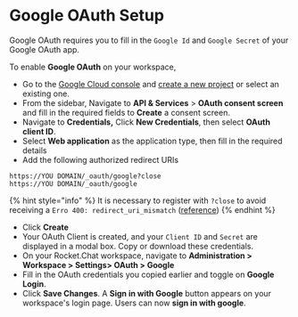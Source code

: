 # Google OAuth Setup

Google OAuth requires you to fill in the `Google Id` and `Google Secret` of your Google OAuth app.

To enable **Google OAuth** on your workspace,

* Go to the [Google Cloud console](https://console.cloud.google.com/) and [create a new project](https://support.google.com/googleapi/answer/6158849?hl=en) or select an existing one.
* From the sidebar, Navigate to **API & Services** > **OAuth consent screen** and fill in the required fields to **Create** a consent screen.
* Navigate to **Credentials,** Click **New Credentials**, then select **OAuth client ID**.
* Select **Web application** as the application type, then fill in the required details
* Add the following authorized redirect URIs

```
https://YOU DOMAIN/_oauth/google?close
https://YOU DOMAIN/_oauth/google
```

{% hint style="info" %}
It is necessary to register with `?close` to avoid receiving a `Erro 400: redirect_uri_mismatch` ([reference](https://github.com/RocketChat/Rocket.Chat/issues/16919#issuecomment-601321898))
{% endhint %}

* Click **Create**
* Your OAuth Client is created, and your `Client ID` and `Secret` are displayed in a modal box. Copy or download these credentials.
* On your Rocket.Chat workspace, navigate to **Administration > Workspace > Settings> OAuth > Google**
* Fill in the OAuth credentials you copied earlier and toggle on **Google Login**.
* Click **Save Changes**. A **Sign in with Google** button appears on your workspace's login page. Users can now **sign in with google**.
